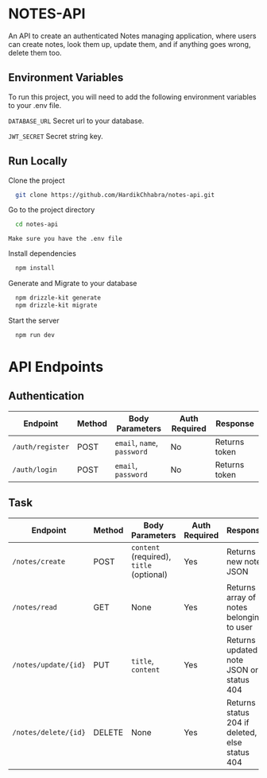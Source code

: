 # NOTES-API

An API to create an authenticated Notes managing application, where users can create notes, look them up, update them, and if anything goes wrong, delete them too.

## Environment Variables

To run this project, you will need to add the following environment variables to your .env file.

`DATABASE_URL` Secret url to your database.

`JWT_SECRET` Secret string key.

## Run Locally

Clone the project

```bash
  git clone https://github.com/HardikChhabra/notes-api.git
```

Go to the project directory

```bash
  cd notes-api
```

`Make sure you have the .env file`

Install dependencies

```bash
  npm install
```

Generate and Migrate to your database

```bash
  npm drizzle-kit generate
  npm drizzle-kit migrate
```

Start the server

```bash
  npm run dev
```

# API Endpoints

## Authentication

| Endpoint         | Method | Body Parameters             | Auth Required | Response      |
| ---------------- | ------ | --------------------------- | ------------- | ------------- |
| `/auth/register` | POST   | `email`, `name`, `password` | No            | Returns token |
| `/auth/login`    | POST   | `email`, `password`         | No            | Returns token |

## Task

| Endpoint             | Method | Body Parameters                          | Auth Required | Response                                       |
| -------------------- | ------ | ---------------------------------------- | ------------- | ---------------------------------------------- |
| `/notes/create`      | POST   | `content` (required), `title` (optional) | Yes           | Returns new note JSON                          |
| `/notes/read`        | GET    | None                                     | Yes           | Returns array of notes belonging to user       |
| `/notes/update/{id}` | PUT    | `title`, `content`                       | Yes           | Returns updated note JSON or status 404        |
| `/notes/delete/{id}` | DELETE | None                                     | Yes           | Returns status 204 if deleted, else status 404 |

